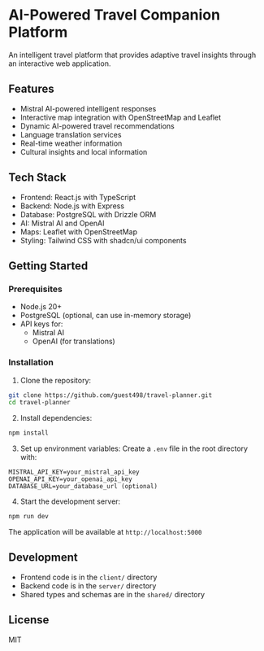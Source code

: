 # AI-Powered Travel Companion Platform

An intelligent travel platform that provides adaptive travel insights through an interactive web application.

## Features

- Mistral AI-powered intelligent responses
- Interactive map integration with OpenStreetMap and Leaflet
- Dynamic AI-powered travel recommendations
- Language translation services
- Real-time weather information
- Cultural insights and local information

## Tech Stack

- Frontend: React.js with TypeScript
- Backend: Node.js with Express
- Database: PostgreSQL with Drizzle ORM
- AI: Mistral AI and OpenAI
- Maps: Leaflet with OpenStreetMap
- Styling: Tailwind CSS with shadcn/ui components

## Getting Started

### Prerequisites

- Node.js 20+
- PostgreSQL (optional, can use in-memory storage)
- API keys for:
  - Mistral AI
  - OpenAI (for translations)

### Installation

1. Clone the repository:
```bash
git clone https://github.com/guest498/travel-planner.git
cd travel-planner
```

2. Install dependencies:
```bash
npm install
```

3. Set up environment variables:
Create a `.env` file in the root directory with:
```
MISTRAL_API_KEY=your_mistral_api_key
OPENAI_API_KEY=your_openai_api_key
DATABASE_URL=your_database_url (optional)
```

4. Start the development server:
```bash
npm run dev
```

The application will be available at `http://localhost:5000`

## Development

- Frontend code is in the `client/` directory
- Backend code is in the `server/` directory
- Shared types and schemas are in the `shared/` directory

## License

MIT
